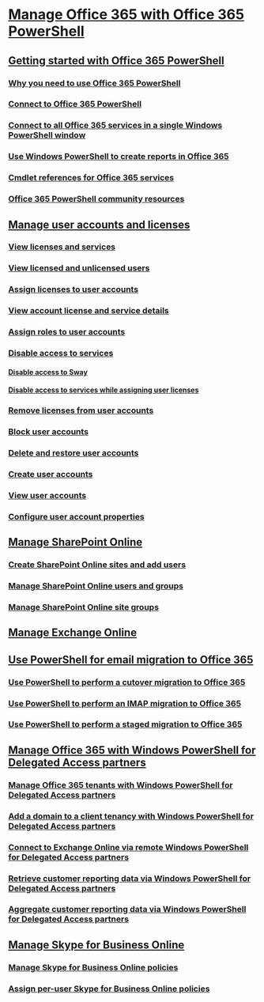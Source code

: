 ﻿
# [Manage Office 365 with Office 365 PowerShell](manage-office-365-with-office-365-powershell.md)
## [Getting started with Office 365 PowerShell](getting-started-with-office-365-powershell.md)
### [Why you need to use Office 365 PowerShell](why-you-need-to-use-office-365-powershell.md)
### [Connect to Office 365 PowerShell](connect-to-office-365-powershell.md)
### [Connect to all Office 365 services in a single Windows PowerShell window](connect-to-all-office-365-services-in-a-single-windows-powershell-window.md)
### [Use Windows PowerShell to create reports in Office 365](use-windows-powershell-to-create-reports-in-office-365.md)
### [Cmdlet references for Office 365 services](cmdlet-references-for-office-365-services.md)
### [Office 365 PowerShell community resources](office-365-powershell-community-resources.md)
## [Manage user accounts and licenses](manage-user-accounts-and-licenses-with-office-365-powershell.md)
### [View licenses and services](view-licenses-and-services-with-office-365-powershell.md)
### [View licensed and unlicensed users](view-licensed-and-unlicensed-users-with-office-365-powershell.md)
### [Assign licenses to user accounts](assign-licenses-to-user-accounts-with-office-365-powershell.md)
### [View account license and service details](view-account-license-and-service-details-with-office-365-powershell.md)
### [Assign roles to user accounts](assign-roles-to-user-accounts-with-office-365-powershell.md)
### [Disable access to services](disable-access-to-services-with-office-365-powershell.md)
#### [Disable access to Sway](disable-access-to-sway-with-office-365-powershell.md)
#### [Disable access to services while assigning user licenses](disable-access-to-services-while-assigning-user-licenses.md)
### [Remove licenses from user accounts](remove-licenses-from-user-accounts-with-office-365-powershell.md)
### [Block user accounts](block-user-accounts-with-office-365-powershell.md)
### [Delete and restore user accounts](delete-and-restore-user-accounts-with-office-365-powershell.md)
### [Create user accounts](create-user-accounts-with-office-365-powershell.md)
### [View user accounts](view-user-accounts-with-office-365-powershell.md)
### [Configure user account properties](configure-user-account-properties-with-office-365-powershell.md)
## [Manage SharePoint Online](manage-sharepoint-online-with-office-365-powershell.md)
### [Create SharePoint Online sites and add users](create-sharepoint-sites-and-add-users-with-powershell.md)
### [Manage SharePoint Online users and groups](manage-sharepoint-users-and-groups-with-powershell.md)
### [Manage SharePoint Online site groups](manage-sharepoint-site-groups-with-powershell.md)
## [Manage Exchange Online](manage-exchange-online-with-office-365-powershell.md)
## [Use PowerShell for email migration to Office 365](use-powershell-for-email-migration-to-office-365.md)
### [Use PowerShell to perform a cutover migration to Office 365](use-powershell-to-perform-a-cutover-migration-to-office-365.md)
### [Use PowerShell to perform an IMAP migration to Office 365](use-powershell-to-perform-an-imap-migration-to-office-365.md)
### [Use PowerShell to perform a staged migration to Office 365](use-powershell-to-perform-a-staged-migration-to-office-365.md)
## [Manage Office 365 with Windows PowerShell for Delegated Access partners](manage-office-365-with-windows-powershell-for-delegated-access-permissions-dap-p.md)
### [Manage Office 365 tenants with Windows PowerShell for Delegated Access partners](manage-office-365-tenants-with-windows-powershell-for-delegated-access-permissio.md)
### [Add a domain to a client tenancy with Windows PowerShell for Delegated Access partners](add-a-domain-to-a-client-tenancy-with-windows-powershell-for-delegated-access-pe.md)
### [Connect to Exchange Online via remote Windows PowerShell for Delegated Access partners](connect-to-exchange-online-tenants-with-remote-windows-powershell-for-delegated.md)
### [Retrieve customer reporting data via Windows PowerShell for Delegated Access partners](retrieve-customer-tenant-reporting-data-with-windows-powershell-for-delegated-ac.md)
### [Aggregate customer reporting data via Windows PowerShell for Delegated Access partners](aggregate-customer-reporting-data-via-windows-powershell-for-delegated-access-pe.md)
## [Manage Skype for Business Online](manage-skype-for-business-online-with-office-365-powershell.md)
### [Manage Skype for Business Online policies](manage-skype-for-business-online-policies-with-office-365-powershell.md)
### [Assign per-user Skype for Business Online policies](assign-per-user-skype-for-business-online-policies-with-office-365-powershell.md)

